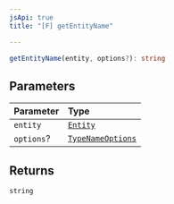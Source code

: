 ```yaml
---
jsApi: true
title: "[F] getEntityName"

---
```

```ts
getEntityName(entity, options?): string
```

## Parameters

| Parameter | Type |
| :------ | :------ |
| `entity` | [`Entity`](../type-aliases/Entity.md) |
| `options`? | [`TypeNameOptions`](../interfaces/TypeNameOptions.md) |

## Returns

`string`
